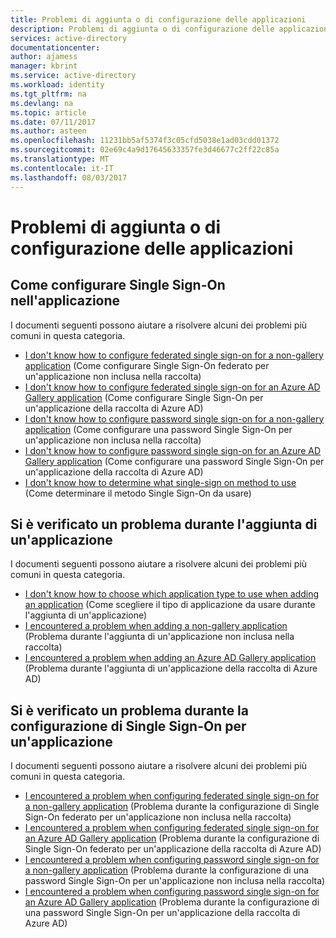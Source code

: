 ```yaml
---
title: Problemi di aggiunta o di configurazione delle applicazioni
description: Problemi di aggiunta o di configurazione delle applicazioni
services: active-directory
documentationcenter: 
author: ajamess
manager: kbrint
ms.service: active-directory
ms.workload: identity
ms.tgt_pltfrm: na
ms.devlang: na
ms.topic: article
ms.date: 07/11/2017
ms.author: asteen
ms.openlocfilehash: 11231bb5af5374f3c05cfd5038e1ad03cdd01372
ms.sourcegitcommit: 02e69c4a9d17645633357fe3d46677c2ff22c85a
ms.translationtype: MT
ms.contentlocale: it-IT
ms.lasthandoff: 08/03/2017
---
```

# <a name="problems-adding-or-configuring-applications"></a>Problemi di aggiunta o di configurazione delle applicazioni



## <a name="i-dont-know-how-to-configure-single-sign-on-to-an-application"></a>Come configurare Single Sign-On nell'applicazione
  I documenti seguenti possono aiutare a risolvere alcuni dei problemi più comuni in questa categoria.
  * [I don't know how to configure federated single sign-on for a non-gallery application](https://docs.microsoft.com/azure/active-directory/application-config-sso-how-to-configure-federated-sso-non-gallery/?/?WT.mc_id=DMC_AAD_Manage_Apps_Troubleshooting_Nav) (Come configurare Single Sign-On federato per un'applicazione non inclusa nella raccolta)
  * [I don't know how to configure federated single sign-on for an Azure AD Gallery application](https://docs.microsoft.com/azure/active-directory/application-config-sso-how-to-configure-federated-sso-gallery/?/?WT.mc_id=DMC_AAD_Manage_Apps_Troubleshooting_Nav) (Come configurare Single Sign-On per un'applicazione della raccolta di Azure AD)
  * [I don't know how to configure password single sign-on for a non-gallery application](https://docs.microsoft.com/azure/active-directory/application-config-sso-how-to-configure-password-sso-non-gallery/?/?WT.mc_id=DMC_AAD_Manage_Apps_Troubleshooting_Nav) (Come configurare una password Single Sign-On per un'applicazione non inclusa nella raccolta)
  * [I don't know how to configure password single sign-on for an Azure AD Gallery application](https://docs.microsoft.com/azure/active-directory/application-config-sso-how-to-configure-password-sso-gallery/?/?WT.mc_id=DMC_AAD_Manage_Apps_Troubleshooting_Nav) (Come configurare una password Single Sign-On per un'applicazione della raccolta di Azure AD)
  * [I don't know how to determine what single-sign on method to use](https://docs.microsoft.com/azure/active-directory/application-config-sso-how-to-choose-sign-on-method/?/?WT.mc_id=DMC_AAD_Manage_Apps_Troubleshooting_Nav) (Come determinare il metodo Single Sign-On da usare)

## <a name="im-having-a-problem-when-adding-an-application"></a>Si è verificato un problema durante l'aggiunta di un'applicazione
  I documenti seguenti possono aiutare a risolvere alcuni dei problemi più comuni in questa categoria.
  * [I don't know how to choose which application type to use when adding an application](https://docs.microsoft.com/azure/active-directory/application-config-add-app-problem-how-to-choose-application-type/?/?WT.mc_id=DMC_AAD_Manage_Apps_Troubleshooting_Nav) (Come scegliere il tipo di applicazione da usare durante l'aggiunta di un'applicazione)
  * [I encountered a problem when adding a non-gallery application](https://docs.microsoft.com/azure/active-directory/application-config-add-app-problem-problem-adding-non-gallery-app/?/?WT.mc_id=DMC_AAD_Manage_Apps_Troubleshooting_Nav) (Problema durante l'aggiunta di un'applicazione non inclusa nella raccolta)
  * [I encountered a problem when adding an Azure AD Gallery application](https://docs.microsoft.com/azure/active-directory/application-config-add-app-problem-problem-adding-gallery-app/?/?WT.mc_id=DMC_AAD_Manage_Apps_Troubleshooting_Nav) (Problema durante l'aggiunta di un'applicazione della raccolta di Azure AD)

## <a name="im-having-a-problem-when-configuring-single-sign-on-for-an-application"></a>Si è verificato un problema durante la configurazione di Single Sign-On per un'applicazione
  I documenti seguenti possono aiutare a risolvere alcuni dei problemi più comuni in questa categoria.
  * [I encountered a problem when configuring federated single sign-on for a non-gallery application](https://docs.microsoft.com/azure/active-directory/application-config-sso-problem-configure-federated-sso-non-gallery/?/?WT.mc_id=DMC_AAD_Manage_Apps_Troubleshooting_Nav) (Problema durante la configurazione di Single Sign-On federato per un'applicazione non inclusa nella raccolta)
  * [I encountered a problem when configuring federated single sign-on for an Azure AD Gallery application](https://docs.microsoft.com/azure/active-directory/application-config-sso-problem-configure-federated-sso-gallery/?/?WT.mc_id=DMC_AAD_Manage_Apps_Troubleshooting_Nav) (Problema durante la configurazione di Single Sign-On federato per un'applicazione della raccolta di Azure AD)
  * [I encountered a problem when configuring password single sign-on for a non-gallery application](https://docs.microsoft.com/azure/active-directory/application-config-sso-problem-configure-password-sso-non-gallery/?/?WT.mc_id=DMC_AAD_Manage_Apps_Troubleshooting_Nav) (Problema durante la configurazione di una password Single Sign-On per un'applicazione non inclusa nella raccolta)
  * [I encountered a problem when configuring password single sign-on for an Azure AD Gallery application](https://docs.microsoft.com/azure/active-directory/application-config-sso-problem-configure-password-sso-gallery/?/?WT.mc_id=DMC_AAD_Manage_Apps_Troubleshooting_Nav) (Problema durante la configurazione di una password Single Sign-On per un'applicazione della raccolta di Azure AD)
